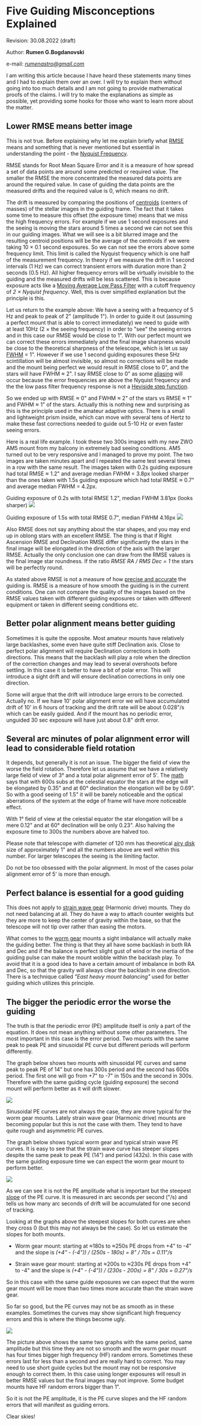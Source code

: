 # Five Guiding Misconceptions Explained

Revision: 30.08.2022 (draft)

Author: **Rumen G.Bogdanovski**

e-mail: *rumenastro@gmail.com*


I am writing this article because I have heard these statements many times and I had to explain them over an over. I will try to explain them without going into too much details and I am not going to provide mathematical proofs of the claims. I will try to make the explanations as simple as possible, yet providing some hooks for those who want to learn more about the matter.

## Lower RMSE means better image

This is not true. Before explaining why let me explain briefly what [RMSE](https://en.wikipedia.org/wiki/Root-mean-square_deviation) means and something that is never mentioned but essential in understanding the point - the [Nyquist Frequency](https://en.wikipedia.org/wiki/Nyquist_frequency).

RMSE stands for Root Mean Square Error and it is a measure of how spread a set of data points are around some predicted or required value. The smaller the RMSE the more concentrated the measured data points are around the required value. In case of guiding the data points are the measured drifts and the required value is 0, which means no drift.

The drift is measured by comparing the positions of [centroids](https://en.wikipedia.org/wiki/Centroid) (centers of masses) of the stellar images in the guiding frame. The fact that it takes some time to measure this offset (the exposure time) means that we miss the high frequency errors. For example if we use 1 second exposures and the seeing is moving the stars around 5 times a second we can not see this in our guiding images. What we will see is a bit blurred image and the resulting centroid positions will be the average of the centroids if we were taking 10 &times; 0.1 second exposures. So we can not see the errors above some frequency limit. This limit is called the Nyquist frequency which is one half of the measurement frequency. In theory if we measure the drift in 1 second intervals (1 Hz) we can correct transient errors with duration more than 2 seconds (0.5 Hz). All higher frequency errors will be virtually invisible to the guiding and the measured drifts will be less scattered. This is because exposure acts like a [Moving Average Low Pass Filter](https://www.analog.com/media/en/technical-documentation/dsp-book/dsp_book_ch15.pdf) with a cutoff frequency of *2 &times; Nyquist frequency*. Well, this is over simplified explanation but the principle is this.

Let us return to the example above: We have a seeing with a frequency of 5 Hz and peak to peak of 2" (amplitude 1"). In order to guide it out (assuming a perfect mount that is able to correct immediately) we need to guide with at least 10Hz (2 &times; the seeing frequency) in order to "see" the seeing errors and in this case our RMSE would be close to 1". With our perfect mount we can correct these errors immediately and the final image sharpness would be close to the theoretical sharpness of the telescope, which is let us say [FWHM](https://en.wikipedia.org/wiki/Full_width_at_half_maximum) = 1". However if we use 1 second guiding exposures these 5Hz scintillation will be almost invisible, so almost no corrections will be made and the mount being perfect we would result in RMSE close to 0", and the stars will have FWHM &approx; 2". I say RMSE close to 0" as some [aliasing](https://en.wikipedia.org/wiki/Aliasing) will occur because the error frequencies are above the Nyquist frequency and the the low pass filter frequency response is not a [Heviside step function](https://en.wikipedia.org/wiki/Heaviside_step_function).

So we ended up with RMSE &approx; 0" and FWHM &approx; 2" of the stars vs RMSE &approx; 1" and FWHM &approx; 1" of the stars. Actually this is nothing new and surprising as this is the principle used in the amateur adaptive optics. There is a small and lightweight prism inside, which can move with several tens of Hertz to make these fast corrections needed to guide out 5-10 Hz or even faster seeing errors.

Here is a real life example. I took these two 300s images with my new ZWO AM5 mount from my balcony in extremely bad seeing conditions. AM5 turned out to be very responsive and I managed to prove my point. The two images are taken minutes apart and I repeated the same test several times in a row with the same result.
The images taken with 0.2s guiding exposure had total RMSE &approx; 1.2" and average median FWHM = 3.8px looked sharper than the ones taken with 1.5s guiding exposure which had total RMSE &approx; 0.7" and average median FWHM = 4.2px.

Guiding exposure of 0.2s with total RMSE 1.2", median FWHM 3.81px (looks sharper)
![](GUIDING_MISCONCEPTIONS/1.2RMSE_0.2s_guiding.png)

Guiding exposure of 1.5s with total RMSE 0.7", median FWHM 4.16px
![](GUIDING_MISCONCEPTIONS/0.7RMSE_1.5s_guiding.png)

Also RMSE does not say anything about the star shapes, and you may end up in oblong stars with an excellent RMSE. The thing is that if Right Ascension RMSE and Declination RMSE differ significantly the stars in the final image will be elongated in the direction of the axis with the larger RMSE. Actually the only conclusion one can draw from the RMSE values is the final image star roundness. If the ratio *RMSE RA / RMS Dec = 1* the stars will be perfectly round.

As stated above RMSE is not a measure of how [precise and accurate](https://en.wikipedia.org/wiki/Accuracy_and_precision) the guiding is. RMSE is a measure of how smooth the guiding is in the current conditions. One can not compare the quality of the images based on the RMSE values taken with different guiding exposures or taken with different equipment or taken in different seeing conditions etc.

## Better polar alignment means better guiding

Sometimes it is quite the opposite. Most amateur mounts have relatively large backlashes, some even have quite stiff Declination axis. Close to perfect polar alignment will require Declination corrections in both directions. This means that the backlash will play a role when the direction of the correction changes and may lead to several overshoots before settling. In this case it is better to have a bit of polar error. This will introduce a sight drift and will ensure declination corrections in only one direction.

Some will argue that the drift will introduce large errors to be corrected. Actually no. If we have 10' polar alignment error we will have accumulated drift of 10' in 6 hours of tracking and the drift rate will be about 0.028"/s which can be easily guided. And if the mount has no periodic error, unguided 30 sec exposure will have just about 0.8" drift error.

## Several arc minutes of polar alignment error will lead to considerable field rotation

It depends, but generally it is not an issue. The bigger the field of view the worse the field rotation. Therefore let us assume that we have a relatively large field of view of 3&deg; and a total polar alignment error of 5'. The [math](http://celestialwonders.com/articles/polaralignment/PolarAlignmentAccuracy.pdf) says that with 600s subs at the celestial equator the stars at the edge will be elongated by 0.35" and at 60&deg; declination the elongation will be by 0.69". So with a good seeing of 1.5" it will be barely noticeable and the optical aberrations of the system at the edge of frame will have more noticeable effect.

With 1&deg; field of view at the celestial equator the star elongation will be a mere 0.12" and at 60&deg; declination will be only 0.23". Also halving the exposure time to 300s the numbers above are halved too.

Please note that telescope with diameter of 120 mm has theoretical [airy disk](https://en.wikipedia.org/wiki/Airy_disk) size of approximately 1" and all the numbers above are well within this number. For larger telescopes the seeing is the limiting factor.

Do not be too obsessed with the polar alignment. In most of the cases polar alignment error of 5' is more than enough.

## Perfect balance is essential for a good guiding

This does not apply to [strain wave gear](https://en.wikipedia.org/wiki/Strain_wave_gearing) (Harmonic drive) mounts. They do not need balancing at all. They do have a way to attach counter weights but they are more to keep the center of gravity within the base, so that the telescope will not tip over rather than easing the motors.

What comes to the [worm gear](https://en.wikipedia.org/wiki/Worm_drive) mounts a sight imbalance will actually make the guiding better. The thing is that they all have some backlash in both RA and Dec and if the balance is perfect slight gust of wind or the inertia of the guiding pulse can make the mount wobble within the backlash play. To avoid that it is a good idea to have a certain amount of imbalance in both RA and Dec, so that the gravity will always clear the backlash in one direction. There is a technique called *\"East heavy mount balancing\"* used for better guiding which utilizes this principle.

## The bigger the periodic error the worse the guiding

The truth is that the periodic error (PE) amplitude itself is only a part of the equation. It does not mean anything without some other parameters. The most important in this case is the error period. Two mounts with the same peak to peak PE and sinusoidal PE curve but different periods will perform differently.

The graph below shows two mounts with sinusoidal PE curves and same peak to peak PE of 14" but one has 300s period and the second has 600s period. The first one will go from +7" to -7" in 150s and the second in 300s. Therefore with the same guiding cycle (guiding exposure) the second mount will perform better as it will drift slower.

![](GUIDING_MISCONCEPTIONS/sin2periods.png)

Sinusoidal PE curves are not always the case, they are more typical for the worm gear mounts. Lately strain wave gear (Harmonic drive) mounts are becoming popular but this is not the case with them. They tend to have quite rough and asymmetric PE curves.

The graph below shows typical worm gear and typical strain wave PE curves. It is easy to see that the strain wave curve has steeper slopes despite the same peak to peak PE (14") and period (432s). In this case with the same guiding exposure time we can expect the worm gear mount to perform better.

![](GUIDING_MISCONCEPTIONS/wormvsharmonic.png)

As we can see it is not the PE amplitude what is important but the steepest [slope](https://en.wikipedia.org/wiki/Slope) of the PE curve. It is measured in arc seconds per second ("/s) and tells us how many arc seconds of drift will be accumulated for one second of tracking.

Looking at the graphs above the steepest slopes for both curves are when they cross 0 (but this may not always be the case). So let us estimate the slopes for both mounts.

- Worm gear mount: starting at &approx;180s to &approx;250s PE drops from +4" to -4" and the slope is *(+4" - (-4")) / (250s - 180s) = 8" / 70s = 0.11"/s*

- Strain wave gear mount: starting at &approx;200s to &approx;230s PE drops from +4" to -4" and the slope is *(+4" - (-4")) / (230s - 200s) = 8" / 30s = 0.27"/s*

So in this case with the same guide exposures we can expect that the worm gear mount will be more than two times more accurate than the strain wave gear.

So far so good, but the PE curves may not be as smooth as in these examples. Sometimes the curves may show significant high frequency errors and this is where the things become ugly.

![](GUIDING_MISCONCEPTIONS/wormvsharmonic_hf.png)

The picture above shows the same two graphs with the same period, same amplitude but this time they are not so smooth and the worm gear mount has four times bigger high frequency (HF) random errors. Sometimes these errors last for less than a second and are really hard to correct. You may need to use short guide cycles but the mount may not be responsive enough to correct them. In this case using longer exposures will result in better RMSE values but the final images may not improve. Some budget mounts have HF random errors bigger than 1".

So it is not the PE amplitude, it is the PE curve slopes and the HF random errors that will manifest as guiding errors.

Clear skies!
